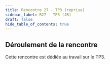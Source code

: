 ```yaml
---
title: Rencontre 27 - TP3 (reprise)
sidebar_label: R27 - TP3 (JR)
draft: false
hide_table_of_contents: true
---
```



## Déroulement de la rencontre

Cette rencontre est dédiée au travail sur le TP3. 


